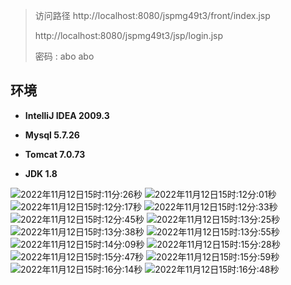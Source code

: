 


>访问路径
> http://localhost:8080/jspmg49t3/front/index.jsp
>
> http://localhost:8080/jspmg49t3/jsp/login.jsp
>
> 密码 : abo abo


## 环境

- <b>IntelliJ IDEA 2009.3</b>

- <b>Mysql 5.7.26</b>

- <b>Tomcat 7.0.73</b>

- <b>JDK 1.8</b>


![2022年11月12日15时:11分:26秒](https://cyymacbookpro.oss-cn-shanghai.aliyuncs.com/Macbookpro/2022年11月12日15时:11分:26秒)
![2022年11月12日15时:12分:01秒](https://cyymacbookpro.oss-cn-shanghai.aliyuncs.com/Macbookpro/2022年11月12日15时:12分:01秒)
![2022年11月12日15时:12分:17秒](https://cyymacbookpro.oss-cn-shanghai.aliyuncs.com/Macbookpro/2022年11月12日15时:12分:17秒)
![2022年11月12日15时:12分:33秒](https://cyymacbookpro.oss-cn-shanghai.aliyuncs.com/Macbookpro/2022年11月12日15时:12分:33秒)
![2022年11月12日15时:12分:45秒](https://cyymacbookpro.oss-cn-shanghai.aliyuncs.com/Macbookpro/2022年11月12日15时:12分:45秒)
![2022年11月12日15时:13分:25秒](https://cyymacbookpro.oss-cn-shanghai.aliyuncs.com/Macbookpro/2022年11月12日15时:13分:25秒)
![2022年11月12日15时:13分:38秒](https://cyymacbookpro.oss-cn-shanghai.aliyuncs.com/Macbookpro/2022年11月12日15时:13分:38秒)
![2022年11月12日15时:13分:55秒](https://cyymacbookpro.oss-cn-shanghai.aliyuncs.com/Macbookpro/2022年11月12日15时:13分:55秒)
![2022年11月12日15时:14分:09秒](https://cyymacbookpro.oss-cn-shanghai.aliyuncs.com/Macbookpro/2022年11月12日15时:14分:09秒)
![2022年11月12日15时:15分:28秒](https://cyymacbookpro.oss-cn-shanghai.aliyuncs.com/Macbookpro/2022年11月12日15时:15分:28秒)
![2022年11月12日15时:15分:47秒](https://cyymacbookpro.oss-cn-shanghai.aliyuncs.com/Macbookpro/2022年11月12日15时:15分:47秒)
![2022年11月12日15时:15分:59秒](https://cyymacbookpro.oss-cn-shanghai.aliyuncs.com/Macbookpro/2022年11月12日15时:15分:59秒)
![2022年11月12日15时:16分:14秒](https://cyymacbookpro.oss-cn-shanghai.aliyuncs.com/Macbookpro/2022年11月12日15时:16分:14秒)
![2022年11月12日15时:16分:48秒](https://cyymacbookpro.oss-cn-shanghai.aliyuncs.com/Macbookpro/2022年11月12日15时:16分:48秒)

